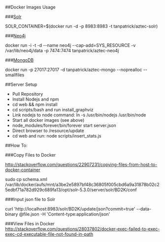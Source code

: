 ##Docker Images Usage

###[Solr](https://hub.docker.com/r/makuk66/docker-solr/)

SOLR_CONTAINER=$(docker run -d -p 8983:8983 -t tanpatrick/aztec-solr)

###[Neo4j](https://hub.docker.com/r/tpires/neo4j/)

docker run -i -t -d --name neo4j --cap-add=SYS_RESOURCE -v /var/lib/neo4j/data -p 7474:7474 tanpatrick/aztec-neo4j

###[MongoDB](https://docs.docker.com/examples/mongodb/)

docker run -p 27017:27017 -d tanpatrick/aztec-mongo --noprealloc --smallfiles


##Server Setup

* Pull Repository
* Install Nodejs and npm
* cd web && npm install
* cd scripts/bash and run install_graphviz
* Link nodejs to node command: ln -s /usr/bin/nodejs /usr/bin/node
* Start all docker images (see above)
* node_modules/forever/bin/forever start server.json
* Direct browser to /resource/update
* cd web and run: node scripts/insert_stats.js

##How To:

###Copy Files to Docker

http://stackoverflow.com/questions/22907231/copying-files-from-host-to-docker-container

sudo cp schema.xml /var/lib/docker/aufs/mnt/a3be2e5897bf48c36805f005cbd6a9a31878b02c25edbf71a782d929c689fa13/opt/solr-5.3.0/server/solr/BD2K/conf

###Input json file to Solr

curl 'http://localhost:8983/solr/BD2K/update/json?commit=true' --data-binary @file.json -H 'Content-type:application/json'

###View Files in Docker
http://stackoverflow.com/questions/28037802/docker-exec-failed-to-exec-exec-cd-executable-file-not-found-in-path
